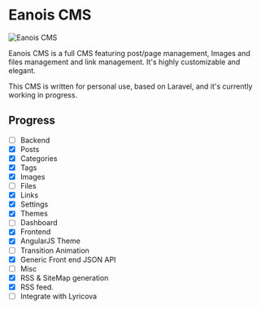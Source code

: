# Eanois CMS

![Eanois CMS](https://images.1a23.com/upload/images/B6N5.png)

Eanois CMS is a full CMS featuring post/page management,
Images and files management and link management. It's highly customizable and elegant.

This CMS is written for personal use, based on Laravel, and it's currently working in progress.

## Progress

* [ ] Backend
 * [x] Posts
  * [x] Categories
  * [x] Tags
 * [x] Images
 * [ ] Files
 * [x] Links
 * [x] Settings
 * [x] Themes
 * [ ] Dashboard
* [x] Frontend
 * [x] AngularJS Theme
 * [ ] Transition Animation
 * [x] Generic Front end JSON API
* [ ] Misc
 * [x] RSS & SiteMap generation
 * [x] RSS feed.
 * [ ] Integrate with Lyricova